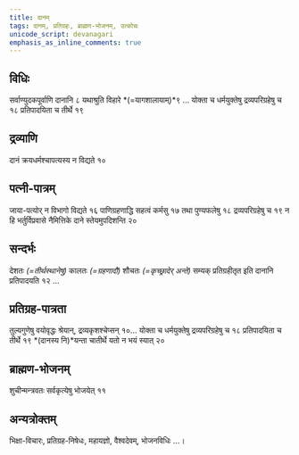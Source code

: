 ```yaml
---
title: दानम्
tags: दानम्, प्रतिग्रहः, ब्राह्मण-भोजनम्, उत्कोचः
unicode_script: devanagari
emphasis_as_inline_comments: true
---
```


## विधिः
सर्वाण्युदकपूर्वाणि दानानि ८ यथाश्रुति विहारे *(=यागशालायाम्)*९  … योक्ता च धर्मयुक्तेषु द्रव्यपरिग्रहेषु च १८ प्रतिपादयिता च तीर्थे १९

## द्रव्याणि
 दानं क्रयधर्मश्चापत्यस्य न विद्यते १०

## पत्नी-पात्रम्
जाया-पत्योर् न विभागो विद्यते १६ पाणिग्रहणाद्धि सहत्वं कर्मसु १७ तथा पुण्यफलेषु १८ द्रव्यपरिग्रहेषु च १९ न हि भर्तुर्विप्रवासे नैमित्तिके दाने स्तेयमुपदिशन्ति २०

## सन्दर्भः
देशतः *(=तीर्थस्थानेषु)* कालतः *(=ग्रहणादौ)*  शौचतः *(=कृच्छ्रादेर् अन्ते)* सम्यक् प्रतिग्रहीतृत इति दानानि प्रतिपादयति १२ …

## प्रतिग्रह-पात्रता
तुल्यगुणेषु वयोवृद्धः श्रेयान्, द्रव्यकृशश्चेप्सन् १०… योक्ता च धर्मयुक्तेषु द्रव्यपरिग्रहेषु च १८ प्रतिपादयिता च तीर्थे १९ *(दानस्य नि)*यन्ता चातीर्थे यतो न भयं स्यात् २०

## ब्राह्मण-भोजनम्

शुचीन्मन्त्रवतः सर्वकृत्येषु भोजयेत् ११


## अन्यत्रोक्तम्
भिक्षा-विचारः, प्रतिग्रह-निषेधः, महायज्ञो, वैश्वदेवम्, भोजनविधिः …।
